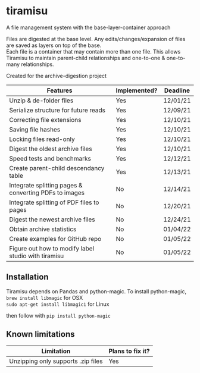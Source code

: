 # tiramisu
 A file management system with the base-layer-container approach

Files are digested at the base level. Any edits/changes/expansion of files are saved as layers on top of the base.   
Each file is a container that may contain more than one file. This allows Tiramisu to maintain parent-child relationships and one-to-one & one-to-many relationships. 

 Created for the archive-digestion project

| Features | Implemented? | Deadline |
| --------------- | --------------- | --------------- |
| Unzip & de-folder files | Yes | 12/01/21  |
| Serialize structure for future reads| Yes | 12/09/21 |
| Correcting file extensions| Yes | 12/10/21 |
| Saving file hashes| Yes | 12/10/21 |
| Locking files read-only| Yes | 12/10/21 |
| Digest the oldest archive files| Yes | 12/10/21 |
| Speed tests and benchmarks | Yes | 12/12/21 |
| Create parent-child descendancy table | Yes  | 12/13/21 |
| Integrate splitting pages & converting PDFs to images | No | 12/14/21 |
| Integrate splitting of PDF files to pages | No | 12/20/21 | 
| Digest the newest archive files | No | 12/24/21 |
| Obtain archive statistics | No | 01/04/22 |
| Create examples for GitHub repo | No | 01/05/22 |
| Figure out how to modify label studio with tiramisu | No | 01/05/22 |



## Installation

Tiramisu depends on Pandas and python-magic. To install python-magic,  
`brew install libmagic` for OSX   
`sudo apt-get install libmagic1` for Linux  

then follow with `pip install python-magic`

## Known limitations  

| Limitation | Plans to fix it? |
| --------------- | --------------- |
| Unzipping only supports .zip files | Yes |